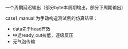 一个周期延迟输出（部分byte本周期输出，部分下周期输出）

case1_manual 为手动构造测试例的仿真结果：
- data先于head有效
- 中途ready_out拉低，逐级反压
- 无气泡传输